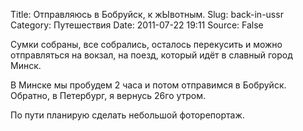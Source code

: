 Title: Отправляюсь в Бобруйск, к жЫвотным.
Slug: back-in-ussr
Category: Путешествия
Date: 2011-07-22 19:11
Source: False

Сумки собраны, все собрались, осталось перекусить и можно отправляться на
вокзал, на поезд, который идёт в славный город Минск.

В Минске мы пробудем 2 часа и потом отправимся в Бобруйск. Обратно, в
Петербург, я вернусь 26го утром.

По пути планирую сделать небольшой фоторепортаж.
